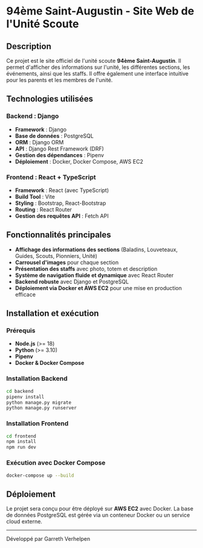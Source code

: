 # 94ème Saint-Augustin - Site Web de l'Unité Scoute

## Description
Ce projet est le site officiel de l'unité scoute **94ème Saint-Augustin**. Il permet d'afficher des informations sur l'unité, les différentes sections, les événements, ainsi que les staffs. Il offre également une interface intuitive pour les parents et les membres de l'unité.

## Technologies utilisées
### Backend : Django
- **Framework** : Django
- **Base de données** : PostgreSQL
- **ORM** : Django ORM
- **API** : Django Rest Framework (DRF)
- **Gestion des dépendances** : Pipenv
- **Déploiement** : Docker, Docker Compose, AWS EC2

### Frontend : React + TypeScript
- **Framework** : React (avec TypeScript)
- **Build Tool** : Vite
- **Styling** : Bootstrap, React-Bootstrap
- **Routing** : React Router
- **Gestion des requêtes API** : Fetch API

## Fonctionnalités principales
- **Affichage des informations des sections** (Baladins, Louveteaux, Guides, Scouts, Pionniers, Unité)
- **Carrousel d'images** pour chaque section
- **Présentation des staffs** avec photo, totem et description
- **Système de navigation fluide et dynamique** avec React Router
- **Backend robuste** avec Django et PostgreSQL
- **Déploiement via Docker et AWS EC2** pour une mise en production efficace

## Installation et exécution
### Prérequis
- **Node.js** (>= 18)
- **Python** (>= 3.10)
- **Pipenv**
- **Docker & Docker Compose**

### Installation Backend
```sh
cd backend
pipenv install
python manage.py migrate
python manage.py runserver
```

### Installation Frontend
```sh
cd frontend
npm install
npm run dev
```

### Exécution avec Docker Compose
```sh
docker-compose up --build
```

## Déploiement
Le projet sera conçu pour être déployé sur **AWS EC2** avec Docker. La base de données PostgreSQL est gérée via un conteneur Docker ou un service cloud externe.


---
Développé par Garreth Verhelpen

